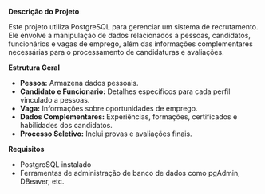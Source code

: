 **Descrição do Projeto**
 
Este projeto utiliza PostgreSQL para gerenciar um sistema de recrutamento. Ele envolve a manipulação de dados relacionados a pessoas, candidatos, funcionários e vagas de emprego, além das informações complementares necessárias para o processamento de candidaturas e avaliações.
 
**Estrutura Geral**
 
- **Pessoa:** Armazena dados pessoais.
- **Candidato e Funcionario:** Detalhes específicos para cada perfil vinculado a pessoas.
- **Vaga:** Informações sobre oportunidades de emprego.
- **Dados Complementares:** Experiências, formações, certificados e habilidades dos candidatos.
- **Processo Seletivo:** Inclui provas e avaliações finais.
 
**Requisitos**
 
- PostgreSQL instalado
- Ferramentas de administração de banco de dados como pgAdmin, DBeaver, etc.
